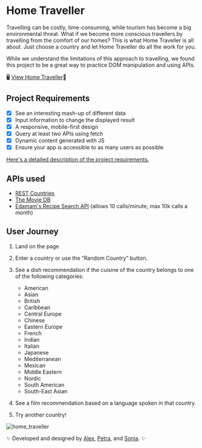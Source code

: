 # Home Traveller 
Travelling can be costly, time-consuming, while tourism has become a big environmental threat. What if we become more conscious travellers by travelling from the comfort of our homes? This is what Home Traveller is all about. Just choose a country and let Home Traveller do all the work for you. 

While we understand the limitations of this approach to travelling, we found this project to be a great way to practice DOM manipulation and using APIs.

🖥️ [View Home Traveller](https://alternadiva.github.io/HTTP-project/)🧳

## Project Requirements 
- [x] See an interesting mash-up of different data
- [x] Input information to change the displayed result
- [x] A responsive, mobile-first design
- [x] Query at least two APIs using fetch
- [x] Dynamic content generated with JS
- [x] Ensure your app is accessible to as many users as possible
  
[Here's a detailed description of the project requirements.](https://learn.foundersandcoders.com/course/syllabus/pre-apprenticeship/http/project/)

## APIs used 

- [REST Countries](https://restcountries.com/)
- [The Movie DB](https://www.themoviedb.org/documentation/api)
- [Edamam's Recipe Search API](https://developer.edamam.com/edamam-recipe-api) (allows 10 calls/minute, max 10k calls a month)

## User Journey 
1. Land on the page
2. Enter a country or use the “Random Country” button. 
3. See a dish recommendation if the cuisine of the country belongs to one of the following categories:
   * American
   * Asian
   * British
   * Caribbean
   * Central Europe
   * Chinese
   * Eastern Europe
   * French
   * Indian
   * Italian
   * Japanese
   * Mediterranean
   * Mexican
   * Middle Eastern
   * Nordic
   * South American
   * South-East Asian

4. See a film recommendation based on a language spoken in that country. 
5. Try another country!

![home_traveller](https://user-images.githubusercontent.com/82713219/154520948-2ded8383-ec68-4e36-bf5c-139bb7ea00c2.png)

:sparkles: Developed and designed by [Alex](https://github.com/lascellesabercrombie), [Petra](https://github.com/alternadiva), and [Sonia](https://github.com/sonianb). :sparkles:


